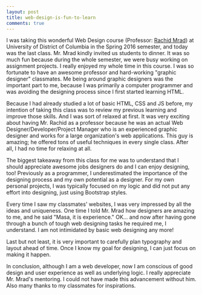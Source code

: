 ```yaml
---
layout: post
title: web-design-is-fun-to-learn
comments: true
---
```


I was taking this wonderful Web Design course (Professor: [Rachid Mrad](http://rachidmrad.com)) at University of District of Columbia in the Spring 2016 semester, and today was the last class. Mr. Mrad kindly invited us students to dinner. It was so much fun because during the whole semester, we were busy working on assignment projects. I really enjoyed my whole time in this course. I was so fortunate to have an awesome professor and hard-working "graphic designer" classmates. Me being around graphic designers was the important part to me, because I was primarily a computer programmer and was avoiding the designing process since I first started learning HTML.

<!--more-->

Because I had already studied a lot of basic HTML, CSS and JS before, my intention of taking this class was to review my previous learning and improve those skills. And I was sort of relaxed at first. It was very exciting about having Mr. Rachid as a professor because he was an actual Web Designer/Developer/Project Manager who is an experienced graphic designer and works for a large organization's web applications. This guy is amazing; he offered tons of useful techniques in every single class. After all, I had no time for relaxing at all.

The biggest takeaway from this class for me was to understand that I should appreciate awesome jobs designers do and I can enjoy designing, too!
Previously as a programmer, I underestimated the importance of the designing process and my own potential as a designer. For my own personal projects, I was typically focused on my logic and did not put any effort into designing, just using Bootstrap styles.

Every time I saw my classmates' websites, I was very impressed by all the ideas and uniqueness. One time I told Mr. Mrad how designers are amazing to me, and he said "Masa, it is experience." OK... and now after having gone through a bunch of tough web designing tasks he required me, I understand. I am not intimidated by basic web designing any more!

Last but not least, it is very important to carefully plan typography and layout ahead of time. Once I know my goal for designing, I can just focus on making it happen.

In conclusion, although I am a web developer, now I am conscious of good design and user experience as well as underlying logic. I really appreciate Mr. Mrad's mentoring. I could not have made this advancement without him. Also many thanks to my classmates for inspirations.
